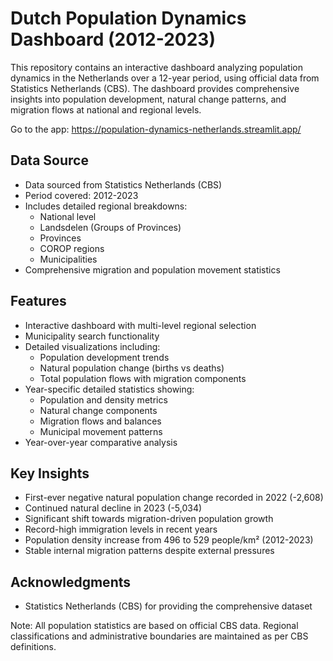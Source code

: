 # Dutch Population Dynamics Dashboard (2012-2023)

This repository contains an interactive dashboard analyzing population dynamics in the Netherlands over a 12-year period, using official data from Statistics Netherlands (CBS). The dashboard provides comprehensive insights into population development, natural change patterns, and migration flows at national and regional levels.

Go to the app: https://population-dynamics-netherlands.streamlit.app/

## Data Source
- Data sourced from Statistics Netherlands (CBS)
- Period covered: 2012-2023
- Includes detailed regional breakdowns:
  - National level
  - Landsdelen (Groups of Provinces)
  - Provinces
  - COROP regions
  - Municipalities
- Comprehensive migration and population movement statistics

## Features
- Interactive dashboard with multi-level regional selection
- Municipality search functionality
- Detailed visualizations including:
  - Population development trends
  - Natural population change (births vs deaths)
  - Total population flows with migration components
- Year-specific detailed statistics showing:
  - Population and density metrics
  - Natural change components
  - Migration flows and balances
  - Municipal movement patterns
- Year-over-year comparative analysis

## Key Insights
- First-ever negative natural population change recorded in 2022 (-2,608)
- Continued natural decline in 2023 (-5,034)
- Significant shift towards migration-driven population growth
- Record-high immigration levels in recent years
- Population density increase from 496 to 529 people/km² (2012-2023)
- Stable internal migration patterns despite external pressures

## Acknowledgments
- Statistics Netherlands (CBS) for providing the comprehensive dataset

Note: All population statistics are based on official CBS data. Regional classifications and administrative boundaries are maintained as per CBS definitions.